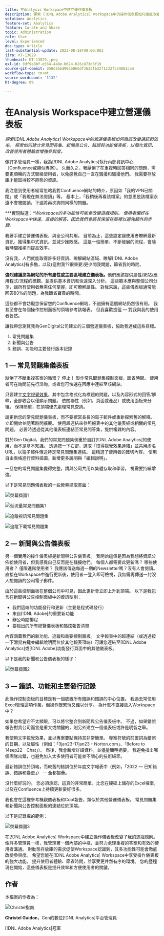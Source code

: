 ```yaml
---
title: 在Analysis Workspace中建立運作儀表板
description: 探索 [!DNL Adobe Analytics] Workspace中的操作儀表板如何徹底改變通訊和效率。
solution: Analytics
feature-set: Analytics
feature: Curate and Share
topic: Administration
role: User
level: Experienced
doc-type: Article
last-substantial-update: 2023-08-18T00:00:00Z
jira: KT-13829
thumbnail: KT-13829.jpeg
exl-id: 8df9e88f-e564-4a8e-b624-026c873d3f19
source-git-commit: 058d26bd99ab060df3633fb32f1232f534881ca4
workflow-type: tm+mt
source-wordcount: '1132'
ht-degree: 0%

---
```


# 在Analysis Workspace中建立營運儀表板

_探索[!DNL Adobe Analytics] Workspace中的營運儀表板如何徹底改變通訊和效率。 探索如何建立常見問答集、新聞與公告、錯誤與功能儀表板，以簡化資訊、改善使用者體驗並增強參與度。_


像許多管理員一樣，我為[!DNL Adobe Analytics]執行內部資訊中心（Confluence或類似專案）。 久而久之，我厭倦了在重複時回答相同的問題，需要更順暢的方式聯絡使用者，以免感覺自己一直在騷擾和騷擾他們。 我需要存放庫才能取得較不靜態的資訊。

我注意到使用者經常忽略我對Confluence網站的轉介，原因如「我的VPN已關閉」或「我現在無法閱讀」等。 基本上，「我稍後再看該檔案」的意思是該檔案永遠不會被閱讀，下週將再次詢問同樣的問題。

***實現點選：**Workspace的多功能性可能會改變遊戲規則。 使用者偏好在Workspace中快速、直接的解答，因此我們會將其保留在那裡以避免額外的步驟。*

我著手建立營運儀表板，與全公司共用。 目前為止，這些設定讓使用者瞭解最新資訊、獲得集中式資訊，並減少挫敗感。 這是一個簡單、不斷發展的流程，會隨著時間推移而提高效率。

沒有我，人們就能取得許多好資訊、瞭解網站區域、瞭解[!DNL Adobe Analytics]有多酷，以及(這對我??很重要)更少問我問題，節省我的時間。

**強烈建議您為網站的所有屬性或主要區域建立儀表板。**&#x200B;他們應該提供屬性/網站/應用程式/流程的概觀，並提供基本資訊和快速深入分析。 這些範本應與整個公司分享，讓所有使用者無需任何掌握，即可瞭解屬性。 對我來說，這些儀表板通常能回答80%的問題，為我節省寶貴的時間。

這些都不會妨礙您保留您的Confluence網站，不過擁有這個網站仍然很有用。 我甚至會在每個操作控制面板的頂端參考該報表。 但我喜歡捷徑 — 對我與我的使用者皆然。

讓我帶您瀏覽我為GenDigital公司建立的三個營運儀表板，協助我達成這些目標。

1. 常見問題集
1. 新聞與公告
1. 錯誤、功能和主要發行版本記錄


## 1 — 常見問題集儀表板

厭倦了不斷重複答案的循環？ 停止！ 製作常見問題集控制面板，節省時間。 使用者可在詢問前先行諮詢，或者您可快速在回應中連結至該網站。

只要建立[文字視覺效果](https://experienceleague.adobe.com/docs/analytics/analyze/analysis-workspace/visualizations/text.html)，其中包含格式化為標題的問題，以及內容形式的回答/解釋，全部收合以僅顯示問題。 依關聯性（例如，頁面或產品）或使用面板來分組。 保持簡單，在頂端優先處理常見查詢。

請更新您的常見問題儀表板，而不要撰寫長長的電子郵件或重新探索舊的解釋。 立即開始並隨著時間擴展。 使用超連結來參照報表中的其他儀表板或相關的常見問題。 必要時透過從其他儀表板連結至常見問答集，提供複雜的內容。

對於Gen Digital，我們的常見問題集側重於自訂[!DNL Adobe Analytics]的使用，而不是基本知識。 透過按一下右鍵、選取「取得視覺效果連結」並共用虛名URL，以電子郵件傳送特定常見問題集連結。 這精選了使用者的確切內容。 使用自由表格進行資料插圖，新增更多說明與「編輯說明」。

一旦您的常見問題集變得完整，請與公司共用以集體存取和學習。 視需要持續增強。

以下是常見問題儀表板的一些熒幕擷取畫面：

![熒幕擷圖1](assets/screenshot-1_v2.png)

![低流量常見問題集1](assets/low-traffic-faq.png)

![追蹤視訊常見問題集](assets/track-video-faq.png)

![追蹤下載常見問題集](assets/track-downloads-faq.png)

## 2 — 新聞與公告儀表板

另一個實用的操作儀表板是新聞與公告儀表板。 我開始這個是因為我想將資訊公佈給使用者，但我感覺自己反而是在騷擾他們。 每個人都需要此更新嗎？ 哪些使用者？ 僅限進階使用者？ 我應該傳送每週一期的Newsletter嗎？沒有人會閱讀。 直接在Workspace中進行更新後，使用者一登入即可檢視，我無需再傳送一封沒人想閱讀的公司電子郵件。

由於這些控制面板在整個公司中可見，因此更新會立即上升到頂端。 以下是我包含在新聞與公告控制面板中的資訊型別：

- 我們這端的功能發行和更新（主要是程式碼發行）
- 來自[!DNL Adobe]的重要新功能
- 辦公時間排程
- 要檢出的所有總覽儀表板和酷炫報告清單

內容涵蓋我們的新功能、追蹤和重要控制面板。 文字報表中的超連結（或透過按一下滑鼠右鍵並編輯說明而位於其他報表頂端）可讓您連結至[!DNL Adobe Analytics]或[!DNL Adobe]功能發行頁面中的其他儀表板。

以下是我的新聞和公告儀表板的樣子：

![熒幕擷圖2](assets/screenshot-2.png)

## 3 — 錯誤、功能和主要發行記錄

此操作控制面板的目標是有一個放置所有錯誤和錯誤的中心位置。 我過去常使用Excel管理這項作業，但操作既繁瑣又難以分享。 為什麼不直接放入Workspace中？

如果您希望它不太顯眼，可以將它整合到新聞與公告儀表板中。 不過，如果錯誤報告對貴公司而言是重大或關鍵的，則另外建立一個儀表板或許是明智之舉。

我使用文字視覺效果，並以專案要點保持其非常簡單。 專案符號的前置詞為錯誤的日期，以及屬性（例如：「3jan23-17jan23 - Norton.com」、「Before to 14sep22 - Chat」）。 然後，我會新增詳細資料，並儘量簡明扼要。 我避免指出哪個團隊出錯，也避免加入太多使用者可能並不關心的技術細節。

最新錯誤位於頂端，而較舊的錯誤位於年度文字報表中（例如，「2022 — 已知錯誤、錯誤和變更」） — 全都摺疊。

沒什麼好玩的。 您必須承認，這真的非常簡單，比您在硬碟上儲存的Excel檔案，以及在Confluence上持續更新要好很多。

我也會在這裡參考概觀儀表板和Cool報告，類似於其他營運儀表板。 常見問題集和新聞與公告控制面板的連結位於頂端。

以下是記錄檔的範例：

![熒幕擷圖3](assets/screenshot-3.png)

在[!DNL Adobe Analytics] Workspace中建立操作儀表板改變了我的遊戲規則。 像許多管理員一樣，我管理著一個內部的中樞，並努力處理重複的答案和有效的使用者溝通。 對動態存放庫的需求促使Workspace認識到，其多功能性可能會徹底改變參與度。 希望您能在[!DNL Adobe Analytics] Workspace中享受操作儀表板的強大功能。 提升使用者體驗、節省時間，並享受更井然有序的環境。 您的歷程現在開始，這些儀表板是提升效率和方便使用者的關鍵。

## 作者

本檔案的作者為：

![Christel指南](assets/Christel-Headshot-150.png)

**Christel Guidon**，Gen的數位[!DNL Analytics]平台管理員

[!DNL Adobe Analytics]冠軍

